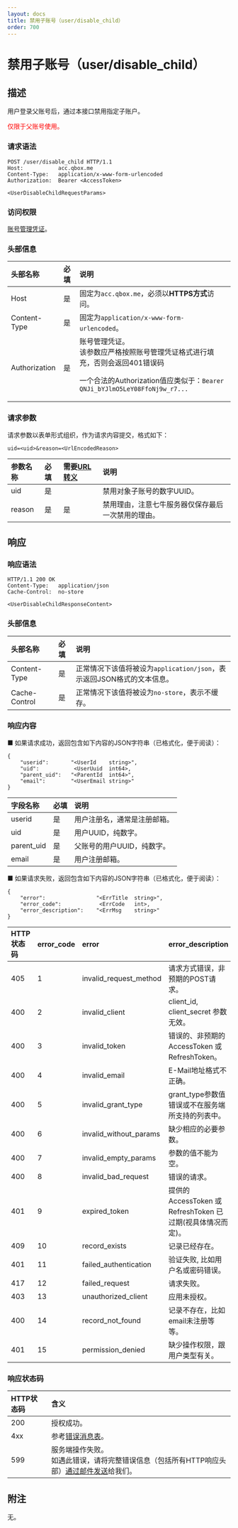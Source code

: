 ```yaml
---
layout: docs
title: 禁用子账号（user/disable_child）
order: 700
---
```


<a id="user-disable-child"></a>
# 禁用子账号（user/disable_child）

<a id="user-disable-child-description"></a>
## 描述

用户登录父账号后，通过本接口禁用指定子账户。  

<font style="color:red;">仅限于父账号使用。</font>

<a id="user-disable-child-request-syntax"></a>
### 请求语法

```
POST /user/disable_child HTTP/1.1
Host:           acc.qbox.me
Content-Type:   application/x-www-form-urlencoded
Authorization:  Bearer <AccessToken>

<UserDisableChildRequestParams>
```

<a id="user-disable-child-request-auth"></a>
### 访问权限

[账号管理凭证](access-token.html#oauth-token-description)。

<a id="user-disable-child-request-headers"></a>
### 头部信息

头部名称      | 必填 | 说明
:------------ | :--- | :-----------------------------------
Host          | 是   | 固定为`acc.qbox.me`，必须以**HTTPS方式**访问。
Content-Type  | 是   | 固定为`application/x-www-form-urlencoded`。
Authorization | 是   | 账号管理凭证。<br>该参数应严格按照账号管理凭证格式进行填充，否则会返回401错误码<p>一个合法的Authorization值应类似于：`Bearer QNJi_bYJlmO5LeY08FfoNj9w_r7...`

<a id="user-disable-child-request-params"></a>
### 请求参数

请求参数以表单形式组织，作为请求内容提交，格式如下：  

```
uid=<uid>&reason=<UrlEncodedReason>
```

参数名称      | 必填 | 需要[URL转义][urlescapeHref] | 说明
:------------ | :--- | :--------------------------- | :-----------------------------
uid           | 是   |                              | 禁用对象子账号的数字UUID。
reason        | 是   | 是                           | 禁用理由，注意七牛服务器仅保存最后一次禁用的理由。

<a id="user-disable-child-response"></a>
## 响应

<a id="user-disable-child-response-syntax"></a>
### 响应语法

```
HTTP/1.1 200 OK
Content-Type:   application/json
Cache-Control:  no-store

<UserDisableChildResponseContent>
```

<a id="user-disable-child-response-headers"></a>
### 头部信息

头部名称      | 必填  | 说明                              
:------------ | :---- | :----------------------------------------------------------------
Content-Type  | 是    | 正常情况下该值将被设为`application/json`，表示返回JSON格式的文本信息。
Cache-Control | 是    | 正常情况下该值将被设为`no-store`，表示不缓存。

<a id="user-disable-child-response-body"></a>
### 响应内容

■ 如果请求成功，返回包含如下内容的JSON字符串（已格式化，便于阅读）：  

```
{
    "userid":       "<UserId    string>",
    "uid":           <UserUuid  int64>,
    "parent_uid":   "<ParentId  int64>",
    "email":        "<UserEmail string>"
}
```

字段名称      | 必填  | 说明                              
:------------ | :---- | :----------------------------------------------------------------
userid        | 是    | 用户注册名，通常是注册邮箱。
uid           | 是    | 用户UUID，纯数字。
parent_uid    | 是    | 父账号的用户UUID，纯数字。
email         | 是    | 用户注册邮箱。

■ 如果请求失败，返回包含如下内容的JSON字符串（已格式化，便于阅读）：  

```
{
    "error":                "<ErrTitle  string>",
    "error_code":            <ErrCode   int>,
    "error_description":    "<ErrMsg    string>"
}
```

<a id="user-disable-child-errors"></a>

HTTP状态码 | error_code | error                  | error_description
:--------- | :--------- | :--------------------- | :-----------------
405        | 1          | invalid_request_method | 请求方式错误，非预期的POST请求。
400        | 2          | invalid_client         | client_id, client_secret 参数无效。
400        | 3          | invalid_token          | 错误的、非预期的 AccessToken 或 RefreshToken。
400        | 4          | invalid_email          | E-Mail地址格式不正确。
400        | 5          | invalid_grant_type     | grant_type参数值错误或不在服务端所支持的列表中。
400        | 6          | invalid_without_params | 缺少相应的必要参数。
400        | 7          | invalid_empty_params   | 参数的值不能为空。
400        | 8          | invalid_bad_request    | 错误的请求。
401        | 9          | expired_token          | 提供的 AccessToken 或 RefreshToken 已过期(视具体情况而定)。
409        | 10         | record_exists          | 记录已经存在。
401        | 11         | failed_authentication  | 验证失败, 比如用户名或密码错误。
417        | 12         | failed_request         | 请求失败。
403        | 13         | unauthorized_client    | 应用未授权。
400        | 14         | record_not_found       | 记录不存在，比如email未注册等等。
401        | 15         | permission_denied      | 缺少操作权限，跟用户类型有关。

<a id="user-disable-child-response-status"></a>
### 响应状态码

HTTP状态码 | 含义
:--------- | :--------------------------
200        | 授权成功。
4xx	       | 参考[错误消息表](#user-disable-child-errors)。
599	       | 服务端操作失败。<br>如遇此错误，请将完整错误信息（包括所有HTTP响应头部）[通过邮件发送][sendBugReportHref]给我们。

<a id="user-disable-child-remarks"></a>
## 附注

无。

[sendBugReportHref]:    mailto:support@qiniu.com?subject=599错误日志     "发送错误报告"
[urlescapeHref]:        http://zh.wikipedia.org/wiki/%E7%99%BE%E5%88%86%E5%8F%B7%E7%BC%96%E7%A0%81
